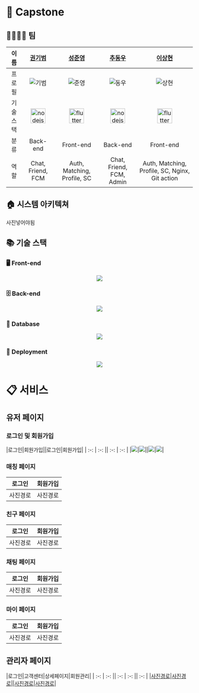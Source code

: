 # 📌 Capstone

## 👨‍👩‍👧‍👦 팀

|이름 | [권기범](https://github.com/KibeomGwon)| [성준영](https://github.com/sungjungyoung) | [추동우](https://github.com/DongWooChoo) | [이상현](https://github.com/idealHyun) |
| :-: | :-: | :-: | :-: | :-: |
|프로필 | ![기범](https://github.com/KibeomGwon.png) | ![준영](https://github.com/sungjungyoung.png) | ![동우](https://github.com/DongWooChoo.png) | ![상현](https://github.com/idealHyun.png) |
| 기술 스택 |  <a href="https://nodejs.org/" target="_blank" rel="noreferrer"> <img src="https://www.vectorlogo.zone/logos/nodejs/nodejs-icon.svg" alt="nodejs" width="40" height="40"/> </a> | <a href="https://flutter.dev/" target="_blank" rel="noreferrer"> <img src="https://www.vectorlogo.zone/logos/flutterio/flutterio-icon.svg" alt="flutter" width="40" height="40"/> </a> |  <a href="https://nodejs.org/" target="_blank" rel="noreferrer"> <img src="https://www.vectorlogo.zone/logos/nodejs/nodejs-icon.svg" alt="nodejs" width="40" height="40"/> </a> |  <a href="https://flutter.dev/" target="_blank" rel="noreferrer"> <img src="https://www.vectorlogo.zone/logos/flutterio/flutterio-icon.svg" alt="flutter" width="40" height="40"/> </a> |
|분류 | Back-end | Front-end | Back-end | Front-end |
|역할 | Chat, Friend, FCM | Auth, Matching, Profile, SC | Chat, Friend, FCM, Admin | Auth, Matching, Profile, SC, Nginx, Git action |

## 🏠 시스템 아키텍쳐

사진넣어야됨

## 📚 기술 스택

### 🖥️ Front-end
<p align="center">
    <img src="https://skillicons.dev/icons?theme=light&i=flutter,dart,html,css,tailwind,js,react" />
</p>

### 🗄️ Back-end
<p align="center">
    <img src="https://skillicons.dev/icons?theme=light&i=nodejs,firebase" />
</p>

### 💾 Database
<p align="center">
    <img src="https://skillicons.dev/icons?theme=light&i=mysql,redis" />
</p>

### 🚀 Deployment
<p align="center">
    <img src="https://skillicons.dev/icons?theme=light&i=aws,docker,nginx,githubactions" />
</p>

# 📋 서비스

## 유저 페이지

### 로그인 및 회원가입
|로그인|회원가입||로그인|회원가입|
| :-: | :-: || :-: | :-: |
|<img src="https://github.com/C4-KSCL/SOUL-MBTIE/blob/main/assets/%EB%A1%9C%EA%B7%B8%EC%9D%B8%20%EB%B0%8F%20%ED%9A%8C%EC%9B%90%EA%B0%80%EC%9E%85/%EB%A1%9C%EA%B7%B8%EC%9D%B8%20%ED%8E%98%EC%9D%B4%EC%A7%80.jpg" />|<img src="https://github.com/C4-KSCL/SOUL-MBTIE/blob/main/assets/%EB%A1%9C%EA%B7%B8%EC%9D%B8%20%EB%B0%8F%20%ED%9A%8C%EC%9B%90%EA%B0%80%EC%9E%85/%EB%A1%9C%EA%B7%B8%EC%9D%B8%20%ED%8E%98%EC%9D%B4%EC%A7%80.jpg" />||<img src="https://github.com/C4-KSCL/SOUL-MBTIE/blob/main/assets/%EB%A1%9C%EA%B7%B8%EC%9D%B8%20%EB%B0%8F%20%ED%9A%8C%EC%9B%90%EA%B0%80%EC%9E%85/%EB%A1%9C%EA%B7%B8%EC%9D%B8%20%ED%8E%98%EC%9D%B4%EC%A7%80.jpg" />|<img src="https://github.com/C4-KSCL/SOUL-MBTIE/blob/main/assets/%EB%A1%9C%EA%B7%B8%EC%9D%B8%20%EB%B0%8F%20%ED%9A%8C%EC%9B%90%EA%B0%80%EC%9E%85/%EB%A1%9C%EA%B7%B8%EC%9D%B8%20%ED%8E%98%EC%9D%B4%EC%A7%80.jpg" />|

### 매칭 페이지
|로그인|회원가입|
| :-: | :-: |
|사진경로|사진경로|

### 친구 페이지
|로그인|회원가입|
| :-: | :-: |
|사진경로|사진경로|

### 채팅 페이지
|로그인|회원가입|
| :-: | :-: |
|사진경로|사진경로|

### 마이 페이지
|로그인|회원가입|
| :-: | :-: |
|사진경로|사진경로|

## 관리자 페이지
|로그인|고객센터|상세페이지|회원관리|
| :-: | :-: || :-: | :-: || :-: |
|[사진경로](https://github.com/C4-KSCL/SOUL-MBTIE/blob/main/assets/%EA%B4%80%EB%A6%AC%EC%9E%90%20%ED%8E%98%EC%9D%B4%EC%A7%80/%EA%B4%80%EB%A6%AC%EC%9E%90%20%EB%A1%9C%EA%B7%B8%EC%9D%B8%20%ED%8E%98%EC%9D%B4%EC%A7%80.png)|[사진경로](https://github.com/C4-KSCL/SOUL-MBTIE/blob/main/assets/%EA%B4%80%EB%A6%AC%EC%9E%90%20%ED%8E%98%EC%9D%B4%EC%A7%80/%EA%B4%80%EB%A6%AC%EC%9E%90%20%EA%B3%A0%EA%B0%9D%EC%84%BC%ED%84%B0%20%ED%8E%98%EC%9D%B4%EC%A7%80.png)||[사진경로](https://github.com/C4-KSCL/SOUL-MBTIE/blob/main/assets/%EA%B4%80%EB%A6%AC%EC%9E%90%20%ED%8E%98%EC%9D%B4%EC%A7%80/%EA%B4%80%EB%A6%AC%EC%9E%90%20%EA%B3%A0%EA%B0%9D%EC%84%BC%ED%84%B0%20%EC%83%81%EC%84%B8%20%ED%8E%98%EC%9D%B4%EC%A7%80.png)|[사진경로](https://github.com/C4-KSCL/SOUL-MBTIE/blob/main/assets/%EA%B4%80%EB%A6%AC%EC%9E%90%20%ED%8E%98%EC%9D%B4%EC%A7%80/%EA%B4%80%EB%A6%AC%EC%9E%90%20%ED%9A%8C%EC%9B%90%EA%B4%80%EB%A6%AC%20%ED%8E%98%EC%9D%B4%EC%A7%80.png)|

